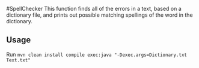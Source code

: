#SpellChecker
This function finds all of the errors in a text, based on a dictionary file, and prints out possible matching
spellings of the word in the dictionary.
## Usage
Run `mvn clean install compile exec:java "-Dexec.args=Dictionary.txt Text.txt"`